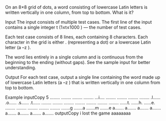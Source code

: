 On an 8×8
 grid of dots, a word consisting of lowercase Latin letters is written vertically in one column, from top to bottom. What is it?

Input
The input consists of multiple test cases. The first line of the input contains a single integer t
 (1≤t≤1000
) — the number of test cases.

Each test case consists of 8
 lines, each containing 8
 characters. Each character in the grid is either .
 (representing a dot) or a lowercase Latin letter (a
–z
).

The word lies entirely in a single column and is continuous from the beginning to the ending (without gaps). See the sample input for better understanding.

Output
For each test case, output a single line containing the word made up of lowercase Latin letters (a
–z
) that is written vertically in one column from top to bottom.

Example
inputCopy
5
........
........
........
........
...i....
........
........
........
........
.l......
.o......
.s......
.t......
........
........
........
........
........
........
........
......t.
......h.
......e.
........
........
........
........
........
.......g
.......a
.......m
.......e
a.......
a.......
a.......
a.......
a.......
a.......
a.......
a.......
outputCopy
i
lost
the
game
aaaaaaaa